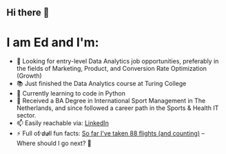 ## Hi there 👋



# I am Ed and I'm:

- 💼 Looking for entry-level Data Analytics job opportunities, preferably in the fields of Marketing, Product, and Conversion Rate Optimization (Growth)
- 📚 Just finished the Data Analytics course at Turing College
- 🌱 Currently learning to code in Python
- 🧠 Received a BA Degree in International Sport Management in The Netherlands, and since followed a career path in the Sports & Health IT sector.
- 📫 Easily reachable via: [LinkedIn](https://www.linkedin.com/in/edmundasusinskis/)
- ⚡ Full of ̷d̷u̷l̷l fun facts: [So far I've taken 88 flights (and counting)](https://my.flightradar24.com/edma_u) – Where should I go next? 🛫

<!--
**edma-u/edma-u** is a ✨ _special_ ✨ repository because its `README.md` (this file) appears on your GitHub profile.

Here are some ideas to get you started:

- 🔭 I’m currently working on ...
- 🌱 I’m currently learning ...
- 👯 I’m looking to collaborate on ...
- 🤔 I’m looking for help with ...
- 💬 Ask me about ...
- 📫 How to reach me: ...
- 😄 Pronouns: ...
- ⚡ Fun fact: ...
-->
